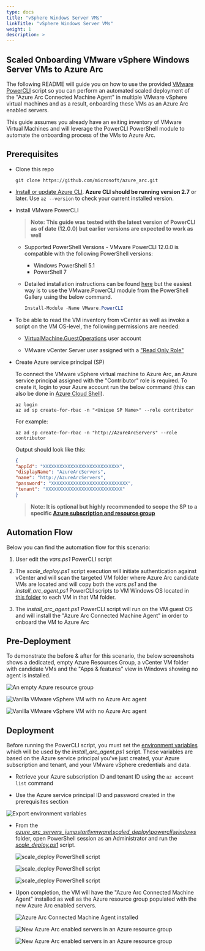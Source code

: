 ```yaml
---
type: docs
title: "vSphere Windows Server VMs"
linkTitle: "vSphere Windows Server VMs"
weight: 1
description: >
---
```


## Scaled Onboarding VMware vSphere Windows Server VMs to Azure Arc

The following README will guide you on how to use the provided [VMware PowerCLI](https://code.vmware.com/web/dp/tool/vmware-powercli/) script so you can perform an automated scaled deployment of the "Azure Arc Connected Machine Agent" in multiple VMware vSphere virtual machines and as a result, onboarding these VMs as an Azure Arc enabled servers.

This guide assumes you already have an exiting inventory of VMware Virtual Machines and will leverage the PowerCLI PowerShell module to automate the onboarding process of the VMs to Azure Arc.

## Prerequisites

* Clone this repo

    ```console
    git clone https://github.com/microsoft/azure_arc.git
    ```

* [Install or update Azure CLI](https://docs.microsoft.com/en-us/cli/azure/install-azure-cli?view=azure-cli-latest). **Azure CLI should be running version 2.7** or later. Use ```az --version``` to check your current installed version.

* Install VMware PowerCLI

    > **Note: This guide was tested with the latest version of PowerCLI as of date (12.0.0) but earlier versions are expected to work as well**

    * Supported PowerShell Versions - VMware PowerCLI 12.0.0 is compatible with the following PowerShell versions:
        * Windows PowerShell 5.1
        * PowerShell 7

    * Detailed installation instructions can be found [here](https://docs.vmware.com/en/VMware-vSphere/7.0/com.vmware.esxi.install.doc/GUID-F02D0C2D-B226-4908-9E5C-2E783D41FE2D.html) but the easiest way is to use the VMware.PowerCLI module from the PowerShell Gallery using the below command.

        ```powershell
        Install-Module -Name VMware.PowerCLI
        ```

* To be able to read the VM inventory from vCenter as well as invoke a script on the VM OS-level, the following permissions are needed:

    * [VirtualMachine.GuestOperations](https://docs.vmware.com/en/VMware-vSphere/7.0/com.vmware.vsphere.security.doc/GUID-6A952214-0E5E-4CCF-9D2A-90948FF643EC.html) user account

    * VMware vCenter Server user assigned with a ["Read Only Role"](https://docs.vmware.com/en/VMware-vSphere/6.7/com.vmware.vsphere.security.doc/GUID-93B962A7-93FA-4E96-B68F-AE66D3D6C663.html)

* Create Azure service principal (SP)

    To connect the VMware vSphere virtual machine to Azure Arc, an Azure service principal assigned with the "Contributor" role is required. To create it, login to your Azure account run the below command (this can also be done in [Azure Cloud Shell](https://shell.azure.com/)).

    ```console
    az login
    az ad sp create-for-rbac -n "<Unique SP Name>" --role contributor
    ```

    For example:

    ```console
    az ad sp create-for-rbac -n "http://AzureArcServers" --role contributor
    ```

    Output should look like this:

    ```json
    {
    "appId": "XXXXXXXXXXXXXXXXXXXXXXXXXXXX",
    "displayName": "AzureArcServers",
    "name": "http://AzureArcServers",
    "password": "XXXXXXXXXXXXXXXXXXXXXXXXXXXX",
    "tenant": "XXXXXXXXXXXXXXXXXXXXXXXXXXXX"
    }
    ```

    > **Note: It is optional but highly recommended to scope the SP to a specific [Azure subscription and resource group](https://docs.microsoft.com/en-us/cli/azure/ad/sp?view=azure-cli-latest)**

## Automation Flow

Below you can find the automation flow for this scenario:

1. User edit the *vars.ps1* PowerCLI script

2. The *scale_deploy.ps1* script execution will initiate authentication against vCenter and will scan the targeted VM folder where Azure Arc candidate VMs are located and will copy both the *vars.ps1* and the *install_arc_agent.ps1* PowerCLI scripts to VM Windows OS located in [this folder](https://github.com/microsoft/azure_arc/tree/main/azure_arc_servers_jumpstart/vmware/scaled_deployment/powercli/windows) to each VM in that VM folder.

3. The *install_arc_agent.ps1* PowerCLI script will run on the VM guest OS and will install the "Azure Arc Connected Machine Agent" in order to onboard the VM to Azure Arc

## Pre-Deployment

To demonstrate the before & after for this scenario, the below screenshots shows a dedicated, empty Azure Resources Group, a vCenter VM folder with candidate VMs and the "Apps & features" view in Windows showing no agent is installed.

![An empty Azure resource group](./01.png)

![Vanilla VMware vSphere VM with no Azure Arc agent](./02.png)

![Vanilla VMware vSphere VM with no Azure Arc agent](./03.png)

## Deployment

Before running the PowerCLI script, you must set the [environment variables](https://github.com/microsoft/azure_arc/tree/main/azure_arc_servers_jumpstart/vmware/scaled_deployment/powercli/windows/vars.ps1) which will be used by the *install_arc_agent.ps1* script. These variables are based on the Azure service principal you've just created, your Azure subscription and tenant, and your VMware vSphere credentials and data.

* Retrieve your Azure subscription ID and tenant ID using the ```az account list``` command

* Use the Azure service principal ID and password created in the prerequisites section

![Export environment variables](./04.png)

* From the [*azure_arc_servers_jumpstart\vmware\scaled_deploy\powercli\windows*](https://github.com/microsoft/azure_arc/tree/main/azure_arc_servers_jumpstart/vmware/scaled_deployment/powercli/windows) folder, open PowerShell session as an Administrator and run the [*scale_deploy.ps1*](https://github.com/microsoft/azure_arc/tree/main/azure_arc_servers_jumpstart/vmware/scaled_deployment/powercli/windows/scale_deploy.ps1) script.

    ![scale_deploy PowerShell script](./05.png)

    ![scale_deploy PowerShell script](./06.png)

    ![scale_deploy PowerShell script](./07.png)

* Upon completion, the VM will have the "Azure Arc Connected Machine Agent" installed as well as the Azure resource group populated with the new Azure Arc enabled servers.

    ![Azure Arc Connected Machine Agent installed](./08.png)

    ![New Azure Arc enabled servers in an Azure resource group](./09.png)

    ![New Azure Arc enabled servers in an Azure resource group](./10.png)
